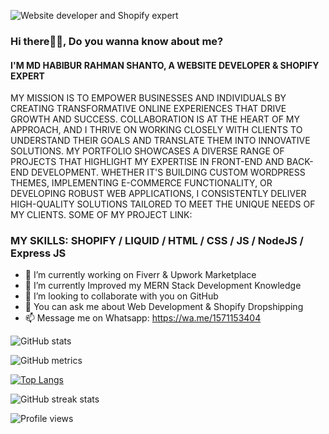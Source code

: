 ![Website developer and Shopify expert](https://media.licdn.com/dms/image/D5616AQHFskSWtF-G6g/profile-displaybackgroundimage-shrink_350_1400/0/1684168770157?e=1689811200&v=beta&t=IcHG9OoauJDkm81RB9l2RjFFVs0MIhKCH5iDqg5_o1k)
### Hi there🙋‍♂️, Do you wanna know about me?
#### I'M MD HABIBUR RAHMAN SHANTO, A WEBSITE DEVELOPER & SHOPIFY EXPERT

MY MISSION IS TO EMPOWER BUSINESSES AND INDIVIDUALS BY CREATING TRANSFORMATIVE ONLINE EXPERIENCES THAT DRIVE GROWTH AND SUCCESS. COLLABORATION IS AT THE HEART OF MY APPROACH, AND I THRIVE ON WORKING CLOSELY WITH CLIENTS TO UNDERSTAND THEIR GOALS AND TRANSLATE THEM INTO INNOVATIVE SOLUTIONS.
MY PORTFOLIO SHOWCASES A DIVERSE RANGE OF PROJECTS THAT HIGHLIGHT MY EXPERTISE IN FRONT-END AND BACK-END DEVELOPMENT. WHETHER IT'S BUILDING CUSTOM WORDPRESS THEMES, IMPLEMENTING E-COMMERCE FUNCTIONALITY, OR DEVELOPING ROBUST WEB APPLICATIONS, I CONSISTENTLY DELIVER HIGH-QUALITY SOLUTIONS TAILORED TO MEET THE UNIQUE NEEDS OF MY CLIENTS.
SOME OF MY PROJECT LINK:


### MY SKILLS: SHOPIFY / LIQUID / HTML / CSS / JS / NodeJS / Express JS

- 🔭 I’m currently working on Fiverr & Upwork Marketplace 
- 🌱 I’m currently Improved my MERN Stack Development Knowledge
- 👯 I’m looking to collaborate with you on GitHub 
- 💬 You can ask me about Web Development & Shopify Dropshipping 
- 📫 Message me on Whatsapp: https://wa.me/1571153404 


 

![GitHub stats](https://github-readme-stats.vercel.app/api?username=mhrshanto&show_icons=true&count_private=true)  

![GitHub metrics](https://metrics.lecoq.io/mhrshanto)

[![Top Langs](https://github-readme-stats.vercel.app/api/top-langs/?username=mhrshanto)](https://github.com/anuraghazra/github-readme-stats)

![GitHub streak stats](https://streak-stats.demolab.com/?user=mhrshanto)  

![Profile views](https://gpvc.arturio.dev/mhrshanto)  

